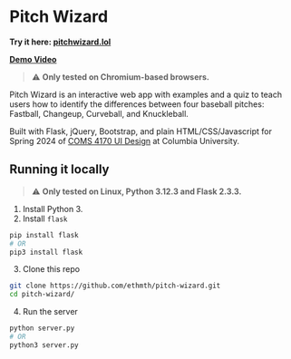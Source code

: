# Pitch Wizard

**Try it here: [pitchwizard.lol](https://pitchwizard.lol)**

**[Demo Video](https://youtu.be/Vy7uF103mDI)**

> :warning: **Only tested on Chromium-based browsers.**

Pitch Wizard is an interactive web app with examples and a quiz to teach users how to identify the differences between four baseball pitches: Fastball, Changeup, Curveball, and Knuckleball.

Built with Flask, jQuery, Bootstrap, and plain HTML/CSS/Javascript for Spring 2024 of [COMS 4170 UI Design](http://coms4170.cs.columbia.edu/2024-spring/) at Columbia University.


## Running it locally

> :warning: **Only tested on Linux, Python 3.12.3 and Flask 2.3.3.**

1. Install Python 3.
2. Install `flask`

```sh
pip install flask
# OR
pip3 install flask
```

3. Clone this repo
```sh
git clone https://github.com/ethmth/pitch-wizard.git
cd pitch-wizard/
```

4. Run the server
```sh
python server.py
# OR
python3 server.py
```